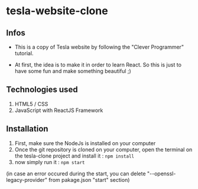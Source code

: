 # tesla-website-clone

## Infos

- This is a copy of Tesla website by following the "Clever Programmer" tutorial.

- At first, the idea is to make it in order to learn React. So this is just to have some fun and make something beautiful ;)


## Technologies used

1. HTML5 / CSS
1. JavaScript with ReactJS Framework


## Installation

1. First, make sure the NodeJs is installed on your computer
2. Once the git repository is cloned on your computer, open the terminal on the tesla-clone project and install it : 
```npm install```
3. now simply run it :
```npm start```

(in case an error occured during the start, you can delete "--openssl-legacy-provider" from pakage.json "start" section)


